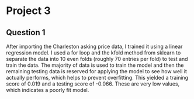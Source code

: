 # Project 3

## Question 1

After importing the Charleston asking price data, I trained it using a linear regression model. I used a for loop and the kfold method from sklearn to separate the data into 10 even folds (roughly 70 entries per fold) to test and train the data. The majority of data is used to train the model and then the remaining testing data is reserved for applying the model to see how well it actually performs, which helps to prevent overfitting. This yielded a training score of 0.019 and a testing score of -0.066. These are very low values, which indicates a poorly fit model.
